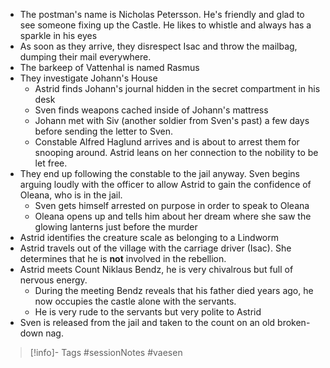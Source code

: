 - The postman's name is Nicholas Petersson.  He's friendly and glad to see someone fixing up the Castle.  He likes to whistle and always has a sparkle in his eyes
- As soon as they arrive, they disrespect Isac and throw the mailbag, dumping their mail everywhere.
- The barkeep of Vattenhal is named Rasmus
- They investigate Johann's House
	- Astrid finds Johann's journal hidden in the secret compartment in his desk
	- Sven finds weapons cached inside of Johann's mattress
	- Johann met with Siv (another soldier from Sven's past) a few days before sending the letter to Sven.
	- Constable Alfred Haglund arrives and is about to arrest them for snooping around.  Astrid leans on her connection to the nobility to be let free.
- They end up following the constable to the jail anyway.  Sven begins arguing loudly with the officer to allow Astrid to gain the confidence of Oleana, who is in the jail.
	- Sven gets himself arrested on purpose in order to speak to Oleana
	- Oleana opens up and tells him about her dream where she saw the glowing lanterns just before the murder
- Astrid identifies the creature scale as belonging to a Lindworm
- Astrid travels out of the village with the carriage driver (Isac).  She determines that he is **not** involved in the rebellion.
- Astrid meets Count Niklaus Bendz, he is very chivalrous but full of nervous energy.
	- During the meeting Bendz reveals that his father died years ago, he now occupies the castle alone with the servants.
	- He is very rude to the servants but very polite to Astrid
- Sven is released from the jail and taken to the count on an old broken-down nag.
> [!info]- Tags
> #sessionNotes #vaesen 
> 